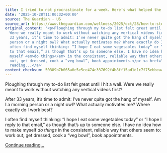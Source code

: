```yaml
---
title: I tried to not procrastinate for a week. Here’s what helped the most
date: '2025-10-28T11:00:32+00:00'
source: The Guardian - US
source_url: https://www.theguardian.com/wellness/2025/oct/28/how-to-stop-procrastinating-tips
original_content: '<p>Ploughing through my to-do list felt great until I hit a wall.
  Were we really meant to work without watching any vertical videos first?</p><p>After
  33 years, it’s time to admit: I’ve never quite got the hang of myself. Am I a morning
  person or a night owl? What actually motivates me? Where exactly do I work best?</p><p>I
  often find myself thinking: “I hope I eat some vegetables today” or “I hope I reply
  to that email,” as though that’s up to someone else. I have no idea how to make
  myself <em>do things</em> in the consistent, reliable way that others seem to: work
  out, get dressed, cook a “veg bowl”, book appointments.</p> <a href="https://www.theguardian.com/wellness/2025/oct/28/how-to-stop-procrastinating-tips">Continue
  reading...</a>'
content_checksum: 50389b7b065a0e5e5ce474c337692f4b8ff15ad1d1c7f75ebbeaadd1e8457b35
---
```


Ploughing through my to-do list felt great until I hit a wall. Were we really meant to work without watching any vertical videos first?

After 33 years, it’s time to admit: I’ve never quite got the hang of myself. Am I a morning person or a night owl? What actually motivates me? Where exactly do I work best?

I often find myself thinking: “I hope I eat some vegetables today” or “I hope I reply to that email,” as though that’s up to someone else. I have no idea how to make myself _do things_ in the consistent, reliable way that others seem to: work out, get dressed, cook a “veg bowl”, book appointments.

 [Continue reading...](https://www.theguardian.com/wellness/2025/oct/28/how-to-stop-procrastinating-tips)